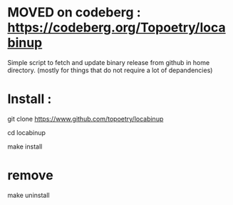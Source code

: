 # MOVED on codeberg : https://codeberg.org/Topoetry/locabinup

Simple script to fetch and update binary release from github in home directory. (mostly for things that do not require a lot of depandencies)

# Install :
 git clone https://www.github.com/topoetry/locabinup

 cd locabinup

 make install

 # remove
 make uninstall
